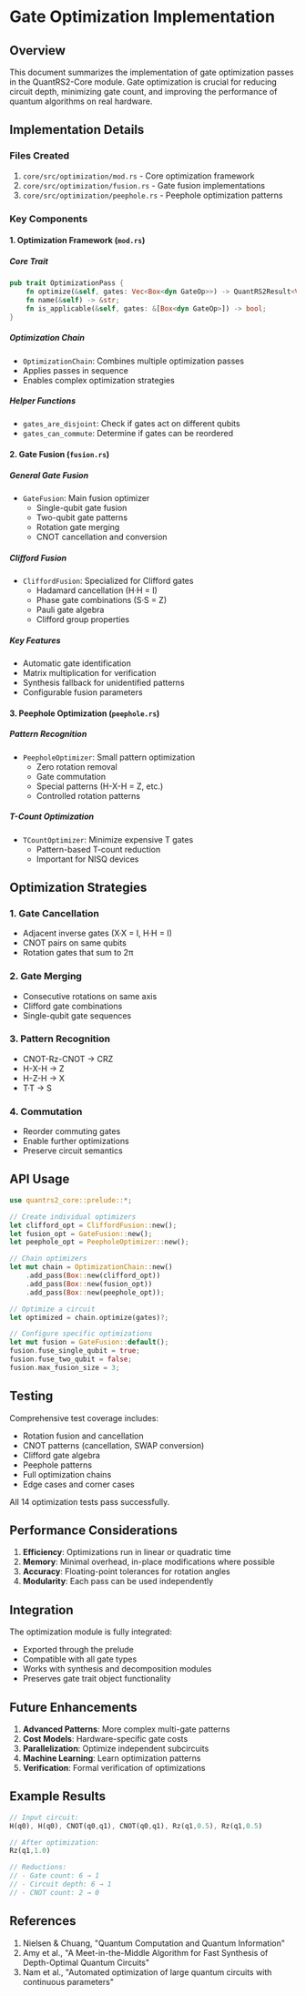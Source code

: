 # Gate Optimization Implementation

## Overview
This document summarizes the implementation of gate optimization passes in the QuantRS2-Core module. Gate optimization is crucial for reducing circuit depth, minimizing gate count, and improving the performance of quantum algorithms on real hardware.

## Implementation Details

### Files Created
1. `core/src/optimization/mod.rs` - Core optimization framework
2. `core/src/optimization/fusion.rs` - Gate fusion implementations
3. `core/src/optimization/peephole.rs` - Peephole optimization patterns

### Key Components

#### 1. Optimization Framework (`mod.rs`)

##### Core Trait
```rust
pub trait OptimizationPass {
    fn optimize(&self, gates: Vec<Box<dyn GateOp>>) -> QuantRS2Result<Vec<Box<dyn GateOp>>>;
    fn name(&self) -> &str;
    fn is_applicable(&self, gates: &[Box<dyn GateOp>]) -> bool;
}
```

##### Optimization Chain
- `OptimizationChain`: Combines multiple optimization passes
- Applies passes in sequence
- Enables complex optimization strategies

##### Helper Functions
- `gates_are_disjoint`: Check if gates act on different qubits
- `gates_can_commute`: Determine if gates can be reordered

#### 2. Gate Fusion (`fusion.rs`)

##### General Gate Fusion
- `GateFusion`: Main fusion optimizer
  - Single-qubit gate fusion
  - Two-qubit gate patterns
  - Rotation gate merging
  - CNOT cancellation and conversion

##### Clifford Fusion
- `CliffordFusion`: Specialized for Clifford gates
  - Hadamard cancellation (H·H = I)
  - Phase gate combinations (S·S = Z)
  - Pauli gate algebra
  - Clifford group properties

##### Key Features
- Automatic gate identification
- Matrix multiplication for verification
- Synthesis fallback for unidentified patterns
- Configurable fusion parameters

#### 3. Peephole Optimization (`peephole.rs`)

##### Pattern Recognition
- `PeepholeOptimizer`: Small pattern optimization
  - Zero rotation removal
  - Gate commutation
  - Special patterns (H-X-H = Z, etc.)
  - Controlled rotation patterns

##### T-Count Optimization
- `TCountOptimizer`: Minimize expensive T gates
  - Pattern-based T-count reduction
  - Important for NISQ devices

## Optimization Strategies

### 1. Gate Cancellation
- Adjacent inverse gates (X·X = I, H·H = I)
- CNOT pairs on same qubits
- Rotation gates that sum to 2π

### 2. Gate Merging
- Consecutive rotations on same axis
- Clifford gate combinations
- Single-qubit gate sequences

### 3. Pattern Recognition
- CNOT-Rz-CNOT → CRZ
- H-X-H → Z
- H-Z-H → X
- T·T → S

### 4. Commutation
- Reorder commuting gates
- Enable further optimizations
- Preserve circuit semantics

## API Usage

```rust
use quantrs2_core::prelude::*;

// Create individual optimizers
let clifford_opt = CliffordFusion::new();
let fusion_opt = GateFusion::new();
let peephole_opt = PeepholeOptimizer::new();

// Chain optimizers
let mut chain = OptimizationChain::new()
    .add_pass(Box::new(clifford_opt))
    .add_pass(Box::new(fusion_opt))
    .add_pass(Box::new(peephole_opt));

// Optimize a circuit
let optimized = chain.optimize(gates)?;

// Configure specific optimizations
let mut fusion = GateFusion::default();
fusion.fuse_single_qubit = true;
fusion.fuse_two_qubit = false;
fusion.max_fusion_size = 3;
```

## Testing

Comprehensive test coverage includes:
- Rotation fusion and cancellation
- CNOT patterns (cancellation, SWAP conversion)
- Clifford gate algebra
- Peephole patterns
- Full optimization chains
- Edge cases and corner cases

All 14 optimization tests pass successfully.

## Performance Considerations

1. **Efficiency**: Optimizations run in linear or quadratic time
2. **Memory**: Minimal overhead, in-place modifications where possible
3. **Accuracy**: Floating-point tolerances for rotation angles
4. **Modularity**: Each pass can be used independently

## Integration

The optimization module is fully integrated:
- Exported through the prelude
- Compatible with all gate types
- Works with synthesis and decomposition modules
- Preserves gate trait object functionality

## Future Enhancements

1. **Advanced Patterns**: More complex multi-gate patterns
2. **Cost Models**: Hardware-specific gate costs
3. **Parallelization**: Optimize independent subcircuits
4. **Machine Learning**: Learn optimization patterns
5. **Verification**: Formal verification of optimizations

## Example Results

```rust
// Input circuit:
H(q0), H(q0), CNOT(q0,q1), CNOT(q0,q1), Rz(q1,0.5), Rz(q1,0.5)

// After optimization:
Rz(q1,1.0)

// Reductions:
// - Gate count: 6 → 1
// - Circuit depth: 6 → 1
// - CNOT count: 2 → 0
```

## References

1. Nielsen & Chuang, "Quantum Computation and Quantum Information"
2. Amy et al., "A Meet-in-the-Middle Algorithm for Fast Synthesis of Depth-Optimal Quantum Circuits"
3. Nam et al., "Automated optimization of large quantum circuits with continuous parameters"